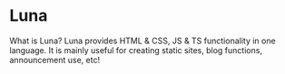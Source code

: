 # Luna
What is Luna? Luna provides HTML &amp; CSS, JS &amp; TS functionality in one language. It is mainly useful for creating static sites, blog functions, announcement use, etc!
